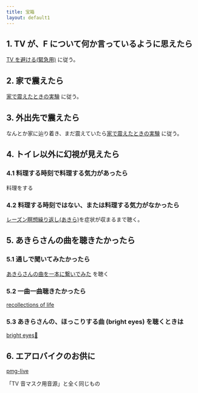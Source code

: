 ```yaml
---
title: 宝箱
layout: default1
---
```

## 1. TV が、F について何か言っているように思えたら

[TV を避ける(緊急用)](../tv-avoidance/) に従う。

## 2. 家で震えたら

[家で震えたときの実験](../sweats/) に従う。

## 3. 外出先で震えたら

なんとか家に辿り着き、まだ震えていたら[家で震えたときの実験](../sweats/) に従う。

## 4. トイレ以外に幻視が見えたら

### 4.1 料理する時刻で料理する気力があったら

料理をする

### 4.2 料理する時刻ではない、または料理する気力がなかったら

[レーズン瞑想繰り返し(あきら)](https://drive.google.com/file/d/1jkf0O5cDtmI8oqrsiaE-7ur0YKvS751l/view?usp=drive_link)を症状が収まるまで聴く。

## 5. あきらさんの曲を聴きたかったら

### 5.1 通しで聞いてみたかったら

[あきらさんの曲を一本に繋いでみた](https://drive.google.com/file/d/1ET9xYBoCSzWMgyO79kxAL1zbdg9p3FPM/view?usp=drive_link) を聴く

### 5.2 一曲一曲聴きたかったら

[recollections of life](/recollections-of-life)

### 5.3 あきらさんの、ほっこりする曲 (bright eyes) を聴くときは

[bright eyes🎵](https://drive.google.com/file/d/1T-WytIp2QH-xu5XjcH0iotJ0jjh1PbZj/view?usp=drive_link)

## 6. エアロバイクのお供に

[pmg-live](https://drive.google.com/file/d/14ut0I4SEeLuIU5D-0zGwXUjMFWAZ867s/view?usp=drive_link)

「TV 音マスク用音源」と全く同じもの
